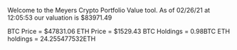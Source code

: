 Welcome to the Meyers Crypto Portfolio Value tool. 
As of 02/26/21 at 12:05:53 our valuation is $83971.49 

BTC Price = $47831.06
 ETH Price = $1529.43
BTC Holdings = 0.98BTC
 ETH holdings = 24.255477532ETH 
